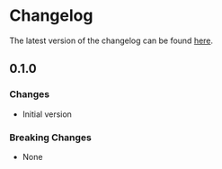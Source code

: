 # Changelog

The latest version of the changelog can be found [here](/Azure/bicep-registry-modules/blob/main/avm/res/authorization/role-assignment/sub-scope/CHANGELOG.md).

## 0.1.0

### Changes

- Initial version

### Breaking Changes

- None
